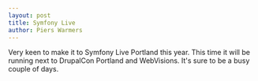 ```yaml
---
layout: post
title: Symfony Live
author: Piers Warmers
---
```


Very keen to make it to Symfony Live Portland this year. This time it will be running next to DrupalCon Portland and WebVisions. It's sure to be a busy couple of days.

<script src="http://tra.cd/piers/organising/symfony_live.js"></script>